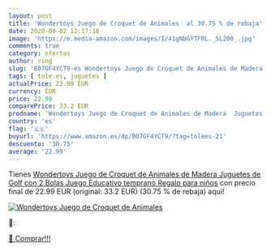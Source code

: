 ```yaml
---
layout: post
title: 'Wondertoys Juego de Croquet de Animales  al 30.75 % de rebaja'
date: 2020-09-02 12:17:18
image: 'https://m.media-amazon.com/images/I/41gNbGYTFRL._SL200_.jpg'
comments: true
category: ofertas
author: ring
slug: 'B07GF4YCT9-es Wondertoys Juego de Croquet de Animales de Madera Juguetes...'
tags: [ tole.es, juguetes ]
actualPrice: 22.99 EUR
currency: EUR
price: 22.99
comparePrice: 33.2 EUR
prodname: 'Wondertoys Juego de Croquet de Animales de Madera  Juguetes de Golf con 2 Bolas  Juego Educativo temprano  Regalo para niños'
country: 'es'
flag: '🇪🇸'
buyurl: 'https://www.amazon.es/dp/B07GF4YCT9/?tag=tolees-21'
descuento: '30.75'
average: '22.99'
---
```


Tienes [Wondertoys Juego de Croquet de Animales de Madera  Juguetes de Golf con 2 Bolas  Juego Educativo temprano  Regalo para niños](https://www.amazon.es/dp/B07GF4YCT9/?tag=tolees-21) con precio final de  22.99 EUR (original: 33.2 EUR) (30.75 %  de rebaja) aqui!

[![Wondertoys Juego de Croquet de Animales ](https://m.media-amazon.com/images/I/41gNbGYTFRL._SL200_.jpg)](https://www.amazon.es/dp/B07GF4YCT9/?tag=tolees-21)

🔎:


[🛒 Comprar!!!](https://www.amazon.es/dp/B07GF4YCT9/?tag=tolees-21)
